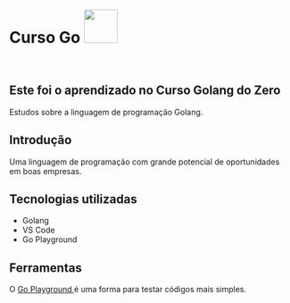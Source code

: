 <h1> Curso Go <img height="60" src="https://user-images.githubusercontent.com/25181517/192149581-88194d20-1a37-4be8-8801-5dc0017ffbbe.png"/> </h1>
<br>

<h2> Este foi o aprendizado no Curso Golang do Zero </h2>
<p> Estudos sobre a linguagem de programação Golang. </p>

<h2> Introdução </h2>
Uma linguagem de programação com grande potencial de oportunidades em boas empresas.

## Tecnologias utilizadas
* Golang
* VS Code
* Go Playground
  
## Ferramentas
O <a href="https://go.dev/play/" target="_blanl" > Go Playground </a> é uma forma para testar códigos mais simples. 
